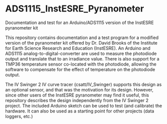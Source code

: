 # ADS1115_InstESRE_Pyranometer
Documentation and test for an Arduino/ADS1115 version of the InstESRE pyranometer kit

This repository contains documentation and a test program for a modified version 
of the pyranometer kit offered by Dr. David Brooks of the Institute for Earth Science
Research and Education (InstESRE). An Arduino and ADS1115 analog-to-digital-converter
are used to measure the photodiode output and translate that to an irradiance value.
There is also support for a TMP36 temperature sensor co-located with the photodiode,
allowing the software to compensate for the effect of temperature on the photodiode
output.

The IV Swinger 2 IV curve tracer (csatt/IV_Swinger) supports this design as an optional
sensor, and that was the motivation for its design. However, since other users of the
InstESRE pyranometer may find it useful, this repository describes the design 
independently from the IV Swinger 2 project. The included Arduino sketch can be
used to test (and calibrate) the hardware. It can also be used as a starting point
for other projects (data loggers, etc.)
